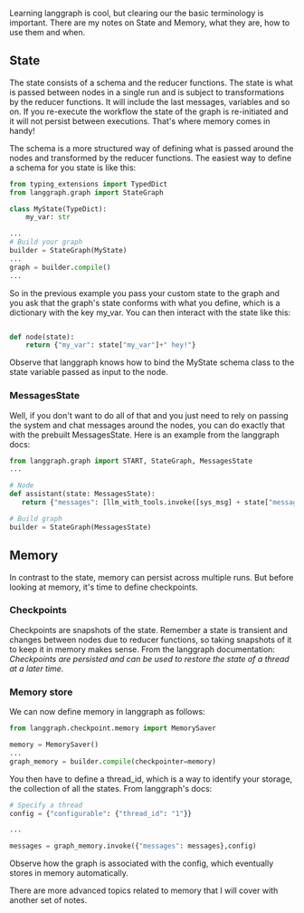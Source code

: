 Learning langgraph is cool, but clearing our the basic terminology is important. There are my notes on State and Memory, what they are, how to use them and when.

## State

The state consists of a schema and the reducer functions. The state is what is passed between nodes in a single run and is subject to transformations by the reducer functions. It will include the last messages, variables and so on. If you re-execute the workflow the state of the graph is re-initiated and it will not persist between executions. That's where memory comes in handy!

The schema is a more structured way of defining what is passed around the nodes and transformed by the reducer functions. The easiest way to define a schema for you state is like this:

```python
from typing_extensions import TypedDict
from langgraph.graph import StateGraph

class MyState(TypeDict):
    my_var: str

...
# Build your graph
builder = StateGraph(MyState)
...
graph = builder.compile()
...
```

So in the previous example you pass your custom state to the graph and you ask that the graph's state conforms with what you define, which is a dictionary with the key my_var. You can then interact with the state like this:

```python

def node(state):
    return {"my_var": state["my_var"]+" hey!"}

```

Observe that langgraph knows how to bind the MyState schema class to the state variable passed as input to the node. 

### MessagesState

Well, if you don't want to do all of that and you just need to rely on passing the system and chat messages around the nodes, you can do exactly that with the prebuilt MessagesState. Here is an example from the langgraph docs: 

```python
from langgraph.graph import START, StateGraph, MessagesState
...

# Node
def assistant(state: MessagesState):
   return {"messages": [llm_with_tools.invoke([sys_msg] + state["messages"])]}

# Build graph
builder = StateGraph(MessagesState)

```

## Memory

In contrast to the state, memory can persist across multiple runs. But before looking at memory, it's time to define checkpoints.

### Checkpoints

Checkpoints are snapshots of the state. Remember a state is transient and changes between nodes due to reducer functions, so taking snapshots of it to keep it in memory makes sense. From the langgraph documentation: *Checkpoints are persisted and can be used to restore the state of a thread at a later time.*

### Memory store

We can now define memory in langgraph as follows:

```python
from langgraph.checkpoint.memory import MemorySaver

memory = MemorySaver()
...
graph_memory = builder.compile(checkpointer=memory)
```

You then have to define a thread_id, which is a way to identify your storage, the collection of all the states. 
From langgraph's docs:

```python
# Specify a thread
config = {"configurable": {"thread_id": "1"}}

...

messages = graph_memory.invoke({"messages": messages},config)
```

Observe how the graph is associated with the config, which eventually stores in memory automatically. 

There are more advanced topics related to memory that I will cover with another set of notes. 